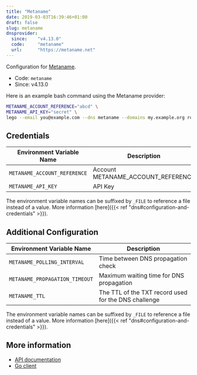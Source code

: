 ```yaml
---
title: "Metaname"
date: 2019-03-03T16:39:46+01:00
draft: false
slug: metaname
dnsprovider:
  since:    "v4.13.0"
  code:     "metaname"
  url:      "https://metaname.net"
---
```


<!-- THIS DOCUMENTATION IS AUTO-GENERATED. PLEASE DO NOT EDIT. -->
<!-- providers/dns/metaname/metaname.toml -->
<!-- THIS DOCUMENTATION IS AUTO-GENERATED. PLEASE DO NOT EDIT. -->


Configuration for [Metaname](https://metaname.net).


<!--more-->

- Code: `metaname`
- Since: v4.13.0


Here is an example bash command using the Metaname provider:

```bash
METANAME_ACCOUNT_REFERENCE="abcd" \
METANAME_API_KEY="secret" \
lego --email you@example.com --dns metaname --domains my.example.org run
```




## Credentials

| Environment Variable Name | Description |
|-----------------------|-------------|
| `METANAME_ACCOUNT_REFERENCE` | Account METANAME_ACCOUNT_REFERENCE |
| `METANAME_API_KEY` | API Key |

The environment variable names can be suffixed by `_FILE` to reference a file instead of a value.
More information [here]({{< ref "dns#configuration-and-credentials" >}}).


## Additional Configuration

| Environment Variable Name | Description |
|--------------------------------|-------------|
| `METANAME_POLLING_INTERVAL` | Time between DNS propagation check |
| `METANAME_PROPAGATION_TIMEOUT` | Maximum waiting time for DNS propagation |
| `METANAME_TTL` | The TTL of the TXT record used for the DNS challenge |

The environment variable names can be suffixed by `_FILE` to reference a file instead of a value.
More information [here]({{< ref "dns#configuration-and-credentials" >}}).




## More information

- [API documentation](https://metaname.net/api/1.1/doc)
- [Go client](https://github.com/nzdjb/go-metaname)

<!-- THIS DOCUMENTATION IS AUTO-GENERATED. PLEASE DO NOT EDIT. -->
<!-- providers/dns/metaname/metaname.toml -->
<!-- THIS DOCUMENTATION IS AUTO-GENERATED. PLEASE DO NOT EDIT. -->
